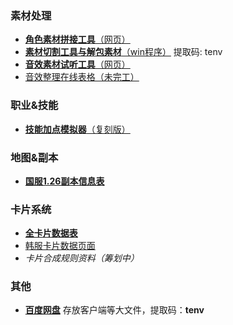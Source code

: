 
### 素材处理
- [**角色素材拼接工具**（网页）](https://tenvix.meow42.cn/avatar-box/index.html)
- [**素材切割工具与解包素材**（win程序）](https://pan.baidu.com/s/1XXLrgyV2RhPzWugkf9WIkQ?pwd=tenv) 提取码: tenv 
- [**音效素材试听工具**（网页）](https://tenvix.meow42.cn/sound-box/index.html)
- [音效整理在线表格（未完工）](https://docs.qq.com/sheet/DRGtPa3FHYmJzWWFY?tab=BB08J2)

### 职业&技能
- [**技能加点模拟器**（复刻版）](https://tenvix.meow42.cn/tenvi-skill-box/index.html)

### 地图&副本
- [**国服1.26副本信息表**](https://docs.qq.com/sheet/DRHhxUkJZdm1qdFNO?tab=BB08J2)

### 卡片系统
- [**全卡片数据表**](https://docs.qq.com/sheet/DREF1U1VzT21OVkhZ?tab=BB08J2)
- [韩服卡片数据页面](http://file.pmang.com/images/pmang/tenvi/ob/guide/guide_6_19.html)    
- *卡片合成规则资料（筹划中）*

### 其他
- [**百度网盘**](https://pan.baidu.com/s/19vf4gf3X9UJ7WLN7Vs_WXg) 存放客户端等大文件，提取码：**tenv** 